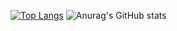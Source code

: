 [![Top Langs](https://github-readme-stats.vercel.app/api/top-langs/?username=wrjang96)](https://github.com/anuraghazra/github-readme-stats)
![Anurag's GitHub stats](https://github-readme-stats.vercel.app/api?username=wrjang96&show_icons=true&theme=default)
<!--
**wrjang96/wrjang96** is a ✨ _special_ ✨ repository because its `README.md` (this file) appears on your GitHub profile.

- 🔭 I’m currently working on ...
- 🌱 I’m currently learning ...
- 👯 I’m looking to collaborate on ...
- 🤔 I’m looking for help with ...
- 💬 Ask me about ...
- 📫 How to reach me: ...
- 😄 Pronouns: ...
- ⚡ Fun fact: ...
-->


